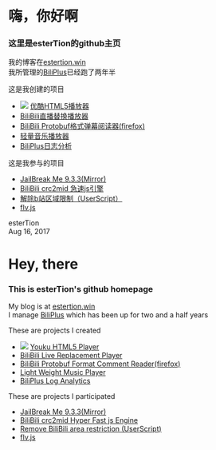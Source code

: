 # 嗨，你好啊

### 这里是esterTion的github主页

我的博客在[estertion.win](https://estertion.win)  
我所管理的[BiliPlus](https://www.biliplus.com/)已经跑了两年半

这是我创建的项目  
- ![](Youku-HTML5-Player/icon.png) [优酷HTML5播放器](https://estertion.github.io/Youku-HTML5-Player/)
- [BiliBili直播替换播放器](https://greasyfork.org/zh-CN/scripts/27759-bilibili-html5-live/)
- [BiliBili Protobuf格式弹幕阅读器(firefox)](https://github.com/esterTion/BiliBili-pb_danmaku-reader/)
- [轻量音乐播放器](https://github.com/esterTion/LightWeightMusicPlayer)
- [BiliPlus日志分析](https://estertion.github.io/BiliPlus-Log-Data/)

这是我参与的项目
- [JailBreak Me 9.3.3(Mirror)](https://estertion.github.io/jbme933/)
- [BiliBili crc2mid 急速js引擎](https://github.com/esterTion/BiliBili_crc2mid)
- [解除b站区域限制（UserScript）](https://greasyfork.org/zh-CN/scripts/25718-%E8%A7%A3%E9%99%A4b%E7%AB%99%E5%8C%BA%E5%9F%9F%E9%99%90%E5%88%B6)
- [flv.js](https://github.com/esterTion/flv.js)

esterTion  
Aug 16, 2017

# Hey, there

### This is esterTion's github homepage

My blog is at [estertion.win](https://estertion.win)  
I manage [BiliPlus](https://www.biliplus.com/) which has been up for two and a half years

These are projects I created  
- ![](Youku-HTML5-Player/icon.png) [Youku HTML5 Player](https://estertion.github.io/Youku-HTML5-Player/)
- [BiliBili Live Replacement Player](https://greasyfork.org/zh-CN/scripts/27759-bilibili-html5-live/)
- [BiliBili Protobuf Format Comment Reader(firefox)](https://github.com/esterTion/BiliBili-pb_danmaku-reader/)
- [Light Weight Music Player](https://github.com/esterTion/LightWeightMusicPlayer)
- [BiliPlus Log Analytics](https://estertion.github.io/BiliPlus-Log-Data/)

These are projects I participated  
- [JailBreak Me 9.3.3(Mirror)](https://estertion.github.io/jbme933/)
- [BiliBili crc2mid Hyper Fast js Engine](https://github.com/esterTion/BiliBili_crc2mid)
- [Remove BiliBili area restriction (UserScript)](https://greasyfork.org/zh-CN/scripts/25718-%E8%A7%A3%E9%99%A4b%E7%AB%99%E5%8C%BA%E5%9F%9F%E9%99%90%E5%88%B6)
- [flv.js](https://github.com/esterTion/flv.js)
